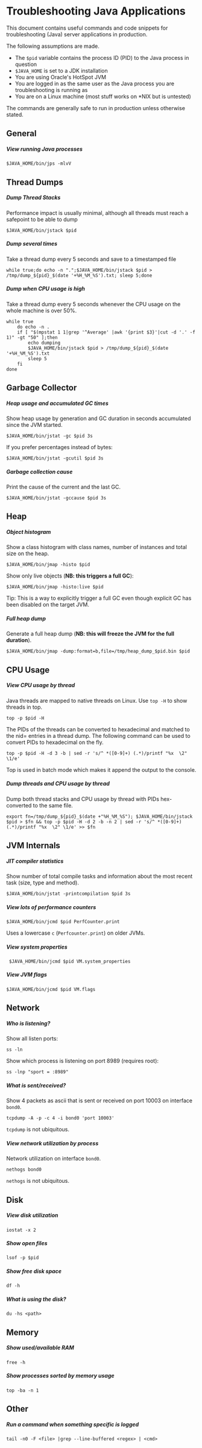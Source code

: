 # Troubleshooting Java Applications

This document contains useful commands and code snippets for troubleshooting (Java) server applications in production.

The following assumptions are made.

* The `$pid` variable contains the process ID (PID) to the Java process in question
* `$JAVA_HOME` is set to a JDK installation
* You are using Oracle's HotSpot JVM
* You are logged in as the same user as the Java process you are troubleshooting is running as
* You are on a Linux machine (most stuff works on *NIX but is untested)

The commands are generally safe to run in production unless otherwise stated.

## General

##### View running Java processes

    $JAVA_HOME/bin/jps -mlvV


## Thread Dumps


##### Dump Thread Stacks

Performance impact is usually minimal, although all threads must reach a safepoint to be able to dump

    $JAVA_HOME/bin/jstack $pid
    
##### Dump several times

Take a thread dump every 5 seconds and save to a timestamped file

    while true;do echo -n ".";$JAVA_HOME/bin/jstack $pid > /tmp/dump_${pid}_$(date '+%H_%M_%S').txt; sleep 5;done
    
##### Dump when CPU usage is high

Take a thread dump every 5 seconds whenever the CPU usage on the whole machine is over 50%.

```
while true
    do echo -n .
    if [ "$(mpstat 1 1|grep '^Average' |awk '{print $3}'|cut -d '.' -f 1)" -gt "50" ];then
        echo dumping
        $JAVA_HOME/bin/jstack $pid > /tmp/dump_${pid}_$(date '+%H_%M_%S').txt
        sleep 5
    fi
done
```
    
    
## Garbage Collector

##### Heap usage and accumulated GC times

Show heap usage by generation and GC duration in seconds accumulated since the JVM started.

    $JAVA_HOME/bin/jstat -gc $pid 3s
    
If you prefer percentages instead of bytes:

    $JAVA_HOME/bin/jstat -gcutil $pid 3s
    
##### Garbage collection cause

Print the cause of the current and the last GC.

    $JAVA_HOME/bin/jstat -gccause $pid 3s


## Heap

##### Object histogram

Show a class histogram with class names, number of instances and total size on the heap.

    $JAVA_HOME/bin/jmap -histo $pid
    
Show only live objects (**NB: this triggers a full GC**):

    $JAVA_HOME/bin/jmap -histo:live $pid
    
Tip: This is a way to explicitly trigger a full GC even though explicit GC has been disabled on the target JVM.


##### Full heap dump

Generate a full heap dump (**NB: this will freeze the JVM for the full duration**).

    $JAVA_HOME/bin/jmap -dump:format=b,file=/tmp/heap_dump_$pid.bin $pid



## CPU Usage

##### View CPU usage by thread

Java threads are mapped to native threads on Linux. Use `top -H` to show threads in top.

    top -p $pid -H 
    
The PIDs of the threads can be converted to hexadecimal and matched to the nid=<id> entries in a thread dump. The following command can be used to convert PIDs to hexadecimal on the fly.

    top -p $pid -H -d 3 -b | sed -r 's/^ *([0-9]+) (.*)/printf "%x  \2" \1/e'
    
Top is used in batch mode which makes it append the output to the console.

##### Dump threads and CPU usage by thread

Dump both thread stacks and CPU usage by thread with PIDs hex-converted to the same file. 

    export fn=/tmp/dump_${pid}_$(date +"%H_%M_%S"); $JAVA_HOME/bin/jstack $pid > $fn && top -p $pid -H -d 2 -b -n 2 | sed -r 's/^ *([0-9]+) (.*)/printf "%x  \2" \1/e' >> $fn
    

## JVM Internals

##### JIT compiler statistics

Show number of total compile tasks and information about the most recent task (size, type and method).

    $JAVA_HOME/bin/jstat -printcompilation $pid 3s
    
##### View lots of performance counters

    $JAVA_HOME/bin/jcmd $pid PerfCounter.print
    
Uses a lowercase `c` (`Perfcounter.print`) on older JVMs.

##### View system properties

     $JAVA_HOME/bin/jcmd $pid VM.system_properties
     
##### View JVM flags

    $JAVA_HOME/bin/jcmd $pid VM.flags
    
    
## Network

##### Who is listening?

Show all listen ports:

    ss -ln

Show which process is listening on port 8989 (requires root):

    ss -lnp "sport = :8989"
     
     
##### What is sent/received?

Show 4 packets as ascii that is sent or received on port 10003 on interface `bond0`.

    tcpdump -A -p -c 4 -i bond0 'port 10003'
    
`tcpdump` is not ubiquitous.
    
##### View network utilization by process

Network utilization on interface `bond0`.

    nethogs bond0
    
`nethogs` is not ubiquitous.

    
## Disk

##### View disk utilization

    iostat -x 2
    
##### Show open files

    lsof -p $pid
    
##### Show free disk space

    df -h
    
##### What is using the disk?

    du -hs <path> 
     
     
## Memory

##### Show used/available RAM

    free -h
    
##### Show processes sorted by memory usage

    top -ba -n 1
    
    
## Other

##### Run a command when something specific is logged

    tail -n0 -F <file> |grep --line-buffered <regex> | <cmd>
    